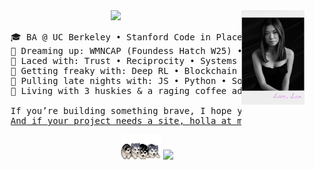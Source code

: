 <div align="center">
<img src="https://raw.githubusercontent.com/samanthajyee/samanthajyee/main/Polaroid.png" width="20%" align="right" />
<img src="https://readme-typing-svg.demolab.com?font=Inconsolata&weight=500&size=40&duration=4000&pause=300&color=e0acea&center=true&vCenter=true&multiline=true&repeat=false&random=false&width=1000&height=140&lines=Oh%2C+hi!+Let%E2%80%99s+skip+the+small+talk%2C+shall+we%3F;I%E2%80%99m+Sam%2C+a+self-taught+programmer+%E2%9C%BD" width="70%" />
<pre>
    🎓 BA @ UC Berkeley • Stanford Code in Place 2024 • UN Youth Delegate
    💫 Dreaming up: WMNCAP (Foundess Hatch W25) • AI Trading Bot • 2 iPhone Apps
    🧵 Laced with: Trust • Reciprocity • Systems thinking • Intentional design
    🫦 Getting freaky with: Deep RL • Blockchain • Smart contract architecture   
    🌙 Pulling late nights with: JS • Python • Solidity • VSCode • Pen & paper
    🐺 Living with 3 huskies & a raging coffee addiction (I do not sleep lol)<br>
    If you’re building something brave, I hope you don’t do it alone.
    <a href="https://samanthajyee.webflow.io">And if your project needs a site, holla at me over here.</a>
</pre>
<img src="https://raw.githubusercontent.com/samanthajyee/samanthajyee/refs/heads/main/Huskies.gif" height="40" >
<img src="https://komarev.com/ghpvc/?username=samanthajyee&color=e0acea">
</div>
